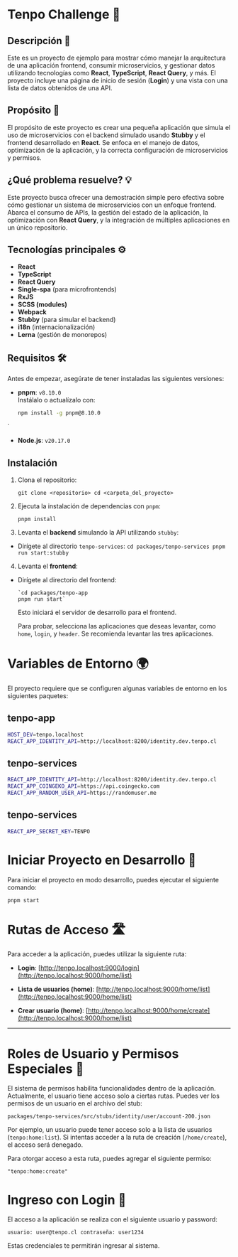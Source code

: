 
# Tenpo Challenge 🎯

## Descripción 📖

Este es un proyecto de ejemplo para mostrar cómo manejar la arquitectura de una aplicación frontend, consumir microservicios, y gestionar datos utilizando tecnologías como **React**, **TypeScript**, **React Query**, y más. El proyecto incluye una página de inicio de sesión (**Login**) y una vista con una lista de datos obtenidos de una API.

## Propósito 🎯

El propósito de este proyecto es crear una pequeña aplicación que simula el uso de microservicios con el backend simulado usando **Stubby** y el frontend desarrollado en **React**. Se enfoca en el manejo de datos, optimización de la aplicación, y la correcta configuración de microservicios y permisos.

## ¿Qué problema resuelve? 💡

Este proyecto busca ofrecer una demostración simple pero efectiva sobre cómo gestionar un sistema de microservicios con un enfoque frontend. Abarca el consumo de APIs, la gestión del estado de la aplicación, la optimización con **React Query**, y la integración de múltiples aplicaciones en un único repositorio.

## Tecnologías principales ⚙️

- **React**
- **TypeScript**
- **React Query**
- **Single-spa** (para microfrontends)
- **RxJS**
- **SCSS (modules)**
- **Webpack**
- **Stubby** (para simular el backend)
- **i18n** (internacionalización)
- **Lerna** (gestión de monorepos)

## Requisitos 🛠️

Antes de empezar, asegúrate de tener instaladas las siguientes versiones:

- **pnpm**: `v8.10.0`  
  Instálalo o actualízalo con:
  ```sh
  npm install -g pnpm@8.10.0
`

- **Node.js**: `v20.17.0`  


## Instalación

1.  Clona el repositorio:
    
    `git clone <repositorio> cd <carpeta_del_proyecto>` 
    
2.  Ejecuta la instalación de dependencias con `pnpm`:
    
    `pnpm install`

3.   Levanta el **backend** simulando la API utilizando `stubby`:

 - Dirígete al directorio `tenpo-services`:
        `cd packages/tenpo-services
        pnpm run start:stubby` 
        
4.   Levanta el **frontend**:
    
  - Dirígete al directorio del frontend:
        
        `cd packages/tenpo-app
        pnpm run start` 
        
    
    Esto iniciará el servidor de desarrollo para el frontend.
    
    Para probar, selecciona las aplicaciones que deseas levantar, como `home`, `login`, y `header`. Se recomienda levantar las tres aplicaciones.

# Variables de Entorno 🌍

El proyecto requiere que se configuren algunas variables de entorno en los siguientes paquetes:

## tenpo-app
```bash
HOST_DEV=tenpo.localhost
REACT_APP_IDENTITY_API=http://localhost:8200/identity.dev.tenpo.cl
```

## tenpo-services
```bash
REACT_APP_IDENTITY_API=http://localhost:8200/identity.dev.tenpo.cl
REACT_APP_COINGEKO_API=https://api.coingecko.com
REACT_APP_RANDOM_USER_API=https://randomuser.me
```

## tenpo-services
```bash
REACT_APP_SECRET_KEY=TENPO
```


# Iniciar Proyecto en Desarrollo 🚀

Para iniciar el proyecto en modo desarrollo, puedes ejecutar el siguiente comando:

`pnpm start`


# Rutas de Acceso 🛣️

Para acceder a la aplicación, puedes utilizar la siguiente ruta:

-   **Login**: [http://tenpo.localhost:9000/login](http://tenpo.localhost:9000/home/list)

-   **Lista de usuarios (home)**: [http://tenpo.localhost:9000/home/list](http://tenpo.localhost:9000/home/list)
-   **Crear usuario (home)**: [http://tenpo.localhost:9000/home/create](http://tenpo.localhost:9000/home/list)
    

----------

# Roles de Usuario y Permisos Especiales 🔑

El sistema de permisos habilita funcionalidades dentro de la aplicación. Actualmente, el usuario tiene acceso solo a ciertas rutas. Puedes ver los permisos de un usuario en el archivo del stub:

`packages/tenpo-services/src/stubs/identity/user/account-200.json`

Por ejemplo, un usuario puede tener acceso solo a la lista de usuarios (`tenpo:home:list`). Si intentas acceder a la ruta de creación (`/home/create`), el acceso será denegado.

Para otorgar acceso a esta ruta, puedes agregar el siguiente permiso:

`"tenpo:home:create"`


# Ingreso con Login 🔑

El acceso a la aplicación se realiza con el siguiente usuario y password:

`usuario: user@tenpo.cl
contraseña: user1234` 

Estas credenciales te permitirán ingresar al sistema.